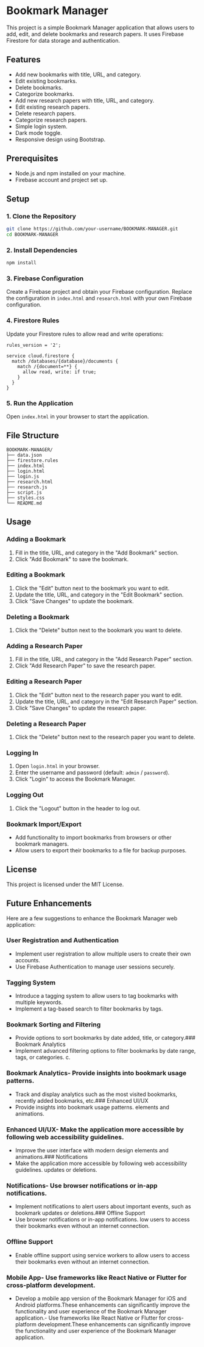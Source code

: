 # Bookmark Manager

This project is a simple Bookmark Manager application that allows users to add, edit, and delete bookmarks and research papers. It uses Firebase Firestore for data storage and authentication.

## Features

- Add new bookmarks with title, URL, and category.
- Edit existing bookmarks.
- Delete bookmarks.
- Categorize bookmarks.
- Add new research papers with title, URL, and category.
- Edit existing research papers.
- Delete research papers.
- Categorize research papers.
- Simple login system.
- Dark mode toggle.
- Responsive design using Bootstrap.

## Prerequisites

- Node.js and npm installed on your machine.
- Firebase account and project set up.

## Setup

### 1. Clone the Repository

```bash
git clone https://github.com/your-username/BOOKMARK-MANAGER.git
cd BOOKMARK-MANAGER
```

### 2. Install Dependencies

```bash
npm install
```

### 3. Firebase Configuration

Create a Firebase project and obtain your Firebase configuration. Replace the configuration in `index.html` and `research.html` with your own Firebase configuration.

### 4. Firestore Rules

Update your Firestore rules to allow read and write operations:

```plaintext
rules_version = '2';

service cloud.firestore {
  match /databases/{database}/documents {
    match /{document=**} {
      allow read, write: if true;
    }
  }
}
```

### 5. Run the Application

Open `index.html` in your browser to start the application.

## File Structure

```
BOOKMARK-MANAGER/
├── data.json
├── firestore.rules
├── index.html
├── login.html
├── login.js
├── research.html
├── research.js
├── script.js
├── styles.css
└── README.md
```

## Usage

### Adding a Bookmark

1. Fill in the title, URL, and category in the "Add Bookmark" section.
2. Click "Add Bookmark" to save the bookmark.

### Editing a Bookmark

1. Click the "Edit" button next to the bookmark you want to edit.
2. Update the title, URL, and category in the "Edit Bookmark" section.
3. Click "Save Changes" to update the bookmark.

### Deleting a Bookmark

1. Click the "Delete" button next to the bookmark you want to delete.

### Adding a Research Paper

1. Fill in the title, URL, and category in the "Add Research Paper" section.
2. Click "Add Research Paper" to save the research paper.

### Editing a Research Paper

1. Click the "Edit" button next to the research paper you want to edit.
2. Update the title, URL, and category in the "Edit Research Paper" section.
3. Click "Save Changes" to update the research paper.

### Deleting a Research Paper

1. Click the "Delete" button next to the research paper you want to delete.

### Logging In

1. Open `login.html` in your browser.
2. Enter the username and password (default: `admin` / `password`).
3. Click "Login" to access the Bookmark Manager.

### Logging Out

1. Click the "Logout" button in the header to log out.

### Bookmark Import/Export

- Add functionality to import bookmarks from browsers or other bookmark managers.
- Allow users to export their bookmarks to a file for backup purposes.

## License

This project is licensed under the MIT License.

## Future Enhancements

Here are a few suggestions to enhance the Bookmark Manager web application:

### User Registration and Authentication

- Implement user registration to allow multiple users to create their own accounts.
- Use Firebase Authentication to manage user sessions securely.

### Tagging System

- Introduce a tagging system to allow users to tag bookmarks with multiple keywords.
- Implement a tag-based search to filter bookmarks by tags.

### Bookmark Sorting and Filtering

- Provide options to sort bookmarks by date added, title, or category.### Bookmark Analytics
- Implement advanced filtering options to filter bookmarks by date range, tags, or categories.
c.
### Bookmark Analytics- Provide insights into bookmark usage patterns.

- Track and display analytics such as the most visited bookmarks, recently added bookmarks, etc.### Enhanced UI/UX
- Provide insights into bookmark usage patterns.
elements and animations.
### Enhanced UI/UX- Make the application more accessible by following web accessibility guidelines.

- Improve the user interface with modern design elements and animations.### Notifications
- Make the application more accessible by following web accessibility guidelines.
 updates or deletions.
### Notifications- Use browser notifications or in-app notifications.

- Implement notifications to alert users about important events, such as bookmark updates or deletions.### Offline Support
- Use browser notifications or in-app notifications.
low users to access their bookmarks even without an internet connection.
### Offline Support

- Enable offline support using service workers to allow users to access their bookmarks even without an internet connection.

### Mobile App- Use frameworks like React Native or Flutter for cross-platform development.

- Develop a mobile app version of the Bookmark Manager for iOS and Android platforms.These enhancements can significantly improve the functionality and user experience of the Bookmark Manager application.- Use frameworks like React Native or Flutter for cross-platform development.These enhancements can significantly improve the functionality and user experience of the Bookmark Manager application.